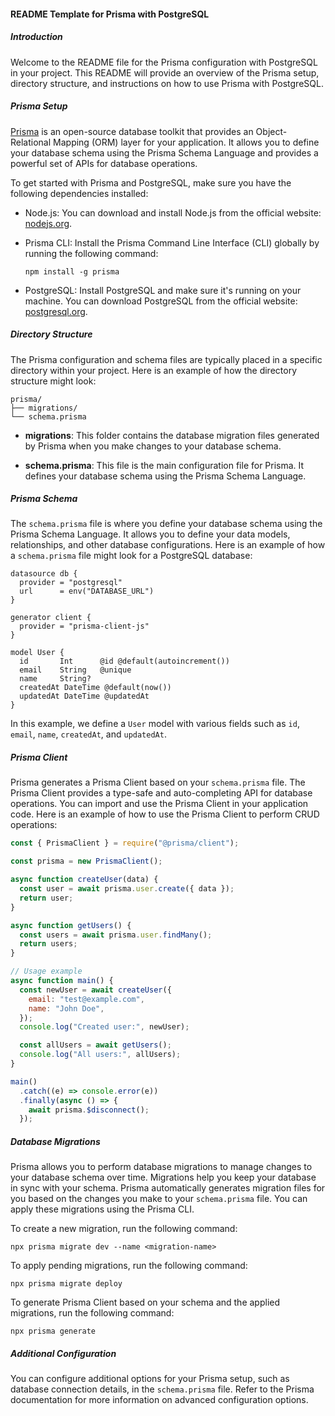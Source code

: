 #### README Template for Prisma with PostgreSQL

##### Introduction

Welcome to the README file for the Prisma configuration with PostgreSQL in your project. This README will provide an overview of the Prisma setup, directory structure, and instructions on how to use Prisma with PostgreSQL.

##### Prisma Setup

[Prisma](https://www.prisma.io/) is an open-source database toolkit that provides an Object-Relational Mapping (ORM) layer for your application. It allows you to define your database schema using the Prisma Schema Language and provides a powerful set of APIs for database operations.

To get started with Prisma and PostgreSQL, make sure you have the following dependencies installed:

- Node.js: You can download and install Node.js from the official website: [nodejs.org](https://nodejs.org).

- Prisma CLI: Install the Prisma Command Line Interface (CLI) globally by running the following command:

  ```shell
  npm install -g prisma
  ```

- PostgreSQL: Install PostgreSQL and make sure it's running on your machine. You can download PostgreSQL from the official website: [postgresql.org](https://www.postgresql.org).

##### Directory Structure

The Prisma configuration and schema files are typically placed in a specific directory within your project. Here is an example of how the directory structure might look:

```
prisma/
├── migrations/
└── schema.prisma
```

- **migrations**: This folder contains the database migration files generated by Prisma when you make changes to your database schema.

- **schema.prisma**: This file is the main configuration file for Prisma. It defines your database schema using the Prisma Schema Language.

##### Prisma Schema

The `schema.prisma` file is where you define your database schema using the Prisma Schema Language. It allows you to define your data models, relationships, and other database configurations. Here is an example of how a `schema.prisma` file might look for a PostgreSQL database:

```prisma
datasource db {
  provider = "postgresql"
  url      = env("DATABASE_URL")
}

generator client {
  provider = "prisma-client-js"
}

model User {
  id       Int      @id @default(autoincrement())
  email    String   @unique
  name     String?
  createdAt DateTime @default(now())
  updatedAt DateTime @updatedAt
}
```

In this example, we define a `User` model with various fields such as `id`, `email`, `name`, `createdAt`, and `updatedAt`.

##### Prisma Client

Prisma generates a Prisma Client based on your `schema.prisma` file. The Prisma Client provides a type-safe and auto-completing API for database operations. You can import and use the Prisma Client in your application code. Here is an example of how to use the Prisma Client to perform CRUD operations:

```javascript
const { PrismaClient } = require("@prisma/client");

const prisma = new PrismaClient();

async function createUser(data) {
  const user = await prisma.user.create({ data });
  return user;
}

async function getUsers() {
  const users = await prisma.user.findMany();
  return users;
}

// Usage example
async function main() {
  const newUser = await createUser({
    email: "test@example.com",
    name: "John Doe",
  });
  console.log("Created user:", newUser);

  const allUsers = await getUsers();
  console.log("All users:", allUsers);
}

main()
  .catch((e) => console.error(e))
  .finally(async () => {
    await prisma.$disconnect();
  });
```

##### Database Migrations

Prisma allows you to perform database migrations to manage changes to your database schema over time. Migrations help you keep your database in sync with your schema. Prisma automatically generates migration files for you based on the changes you make to your `schema.prisma` file. You can apply these migrations using the Prisma CLI.

To create a new migration, run the following command:

```shell
npx prisma migrate dev --name <migration-name>
```

To apply pending migrations, run the following command:

```shell
npx prisma migrate deploy
```

To generate Prisma Client based on your schema and the applied migrations, run the following command:

```shell
npx prisma generate
```

##### Additional Configuration

You can configure additional options for your Prisma setup, such as database connection details, in the `schema.prisma` file. Refer to the Prisma documentation for more information on advanced configuration options.
